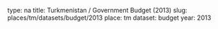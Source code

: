 type: na
title: Turkmenistan / Government Budget (2013)
slug: places/tm/datasets/budget/2013
place: tm
dataset: budget
year: 2013
